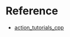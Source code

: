 # Reference

* [action_tutorials_cpp](https://github.com/ros2/demos/tree/rolling/action_tutorials/action_tutorials_cpp)